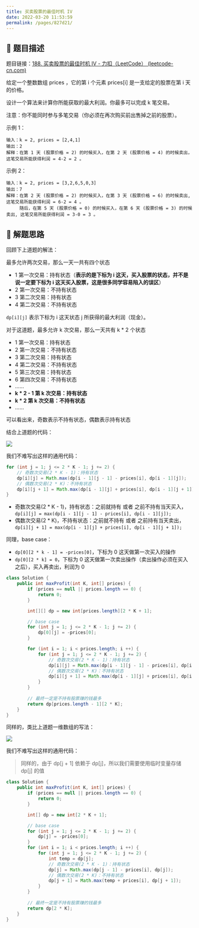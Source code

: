 ```yaml
---
title: 买卖股票的最佳时机 IV
date: 2022-03-20 11:53:59
permalink: /pages/827d21/
---
```


## 📃 题目描述

题目链接：[188. 买卖股票的最佳时机 IV - 力扣（LeetCode） (leetcode-cn.com)](https://leetcode-cn.com/problems/best-time-to-buy-and-sell-stock-iv/)

给定一个整数数组 prices ，它的第 i 个元素 prices[i] 是一支给定的股票在第 i 天的价格。

设计一个算法来计算你所能获取的最大利润。你最多可以完成 k 笔交易。

注意：你不能同时参与多笔交易（你必须在再次购买前出售掉之前的股票）。

示例 1：

```
输入：k = 2, prices = [2,4,1]
输出：2
解释：在第 1 天 (股票价格 = 2) 的时候买入，在第 2 天 (股票价格 = 4) 的时候卖出，这笔交易所能获得利润 = 4-2 = 2 。
```

示例 2：

```
输入：k = 2, prices = [3,2,6,5,0,3]
输出：7
解释：在第 2 天 (股票价格 = 2) 的时候买入，在第 3 天 (股票价格 = 6) 的时候卖出, 这笔交易所能获得利润 = 6-2 = 4 。
     随后，在第 5 天 (股票价格 = 0) 的时候买入，在第 6 天 (股票价格 = 3) 的时候卖出, 这笔交易所能获得利润 = 3-0 = 3 。
```

## 🔔 解题思路

回顾下上道题的解法：

最多允许两次交易，那么一天一共有四个状态

- 1 第一次交易：持有状态（**表示的是下标为 i 这天，买入股票的状态，并不是说一定要下标为 i 这天买入股票，这是很多同学容易陷入的误区**）
- 2 第一次交易：不持有状态
- 3 第二次交易：持有状态
- 4 第二次交易：不持有状态

`dp[i][j]` 表示下标为 i 这天状态 j 所获得的最大利润（现金）。

对于这道题，最多允许 k 次交易，那么一天共有 k * 2 个状态

- 1 第一次交易：持有状态
- 2 第一次交易：不持有状态
- 3 第二次交易：持有状态
- 4 第二次交易：不持有状态
- 5 第三次交易：持有状态
- 6 第四次交易：不持有状态
- ......
- **k * 2 - 1 第 k 次交易：持有状态**
- **k * 2 第 k 次交易：不持有状态**
- ......

可以看出来，奇数表示不持有状态，偶数表示持有状态

结合上道题的代码：

![](https://cs-wiki.oss-cn-shanghai.aliyuncs.com/img/20220213104035.png)

我们不难写出这样的通用代码：

```java
for (int j = 1; j <= 2 * K - 1; j += 2) {
    // 奇数次交易(2 * K - 1)：持有状态
    dp[i][j] = Math.max(dp[i - 1][j - 1] - prices[i], dp[i - 1][j]);
    // 偶数次交易(2 * K)：不持有状态
    dp[i][j + 1] = Math.max(dp[i - 1][j] + prices[i], dp[i - 1][j + 1]);
}
```

- 奇数次交易(2 * K - 1)，持有状态：之前就持有 或者 之前不持有当天买入，`dp[i][j] = max(dp[i - 1][j - 1] - prices[i], dp[i - 1][j]);`
- 偶数次交易(2 * K)，不持有状态：之前就不持有 或者 之前持有当天卖出，`dp[i][j + 1] = max(dp[i - 1][j] + prices[i], dp[i - 1][j + 1]);`

同理，base case：

- `dp[0][2 * k - 1] = -prices[0]`，下标为 0 这天做第一次买入的操作
- `dp[0][2 * k] = 0`，下标为 0 这天做第一次卖出操作（卖出操作必须在买入之后），买入再卖出，利润为 0


```java
class Solution {
    public int maxProfit(int K, int[] prices) {
        if (prices == null || prices.length == 0) {
            return 0;
        }

        int[][] dp = new int[prices.length][2 * K + 1];

        // base case
        for (int j = 1; j <= 2 * K - 1; j += 2) {
            dp[0][j] = -prices[0];
        }

        for (int i = 1; i < prices.length; i ++) {
            for (int j = 1; j <= 2 * K - 1; j += 2) {
                // 奇数次交易(2 * K - 1)：持有状态
                dp[i][j] = Math.max(dp[i - 1][j - 1] - prices[i], dp[i - 1][j]);
                // 偶数次交易(2 * K)：不持有状态
                dp[i][j + 1] = Math.max(dp[i - 1][j] + prices[i], dp[i - 1][j + 1]);
            }
        }
		
        // 最终一定是不持有股票赚的钱最多
        return dp[prices.length - 1][2 * K];
    }
}
```

同样的，类比上道题一维数组的写法：

![](https://cs-wiki.oss-cn-shanghai.aliyuncs.com/img/20220213110235.png)

我们不难写出这样的通用代码：

> 同样的，由于 dp[j + 1] 依赖于 dp[j]，所以我们需要使用临时变量存储 dp[j] 的值

```java
class Solution {
    public int maxProfit(int K, int[] prices) {
        if (prices == null || prices.length == 0) {
            return 0;
        }

        int[] dp = new int[2 * K + 1];

        // base case
        for (int j = 1; j <= 2 * K - 1; j += 2) {
            dp[j] = -prices[0];
        }
        for (int i = 1; i < prices.length; i ++) {
            for (int j = 1; j <= 2 * K - 1; j += 2) {
                int temp = dp[j];
                // 奇数次交易(2 * K - 1)：持有状态
                dp[j] = Math.max(dp[j - 1] - prices[i], dp[j]);
                // 偶数次交易(2 * K)：不持有状态
                dp[j + 1] = Math.max(temp + prices[i], dp[j + 1]);
            }
        }
		
        // 最终一定是不持有股票赚的钱最多
        return dp[2 * K];
    }
}
```

